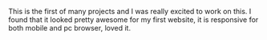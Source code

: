 This is the first of many projects and I was really excited to work on this. I found that it looked pretty awesome for my first website, it is responsive for both mobile and pc browser, loved it.

